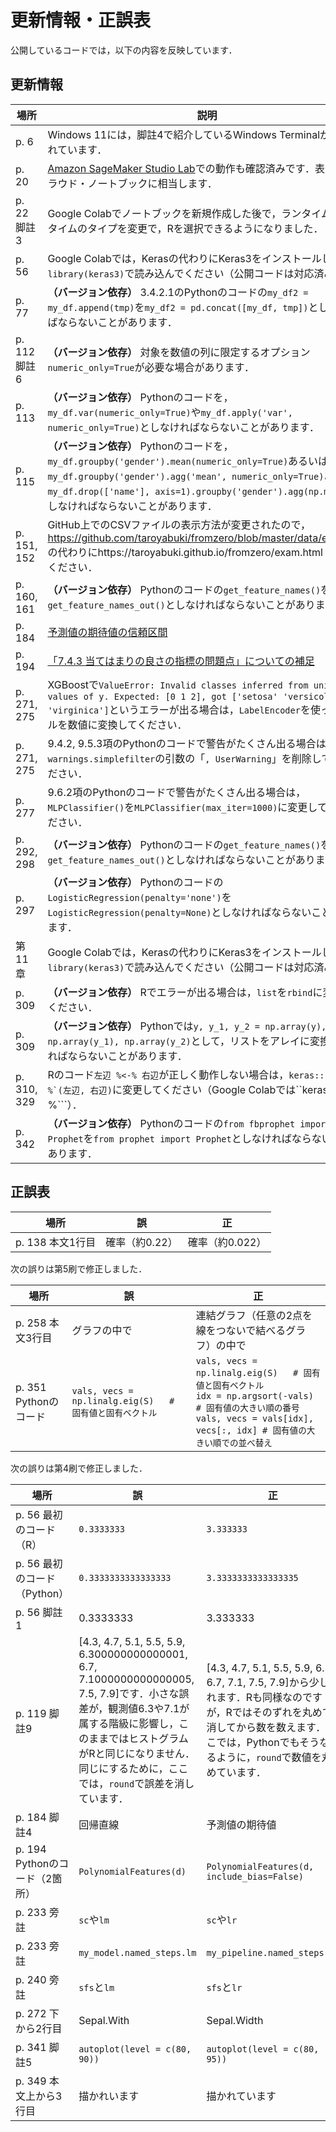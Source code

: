 # 更新情報・正誤表

公開しているコードでは，以下の内容を反映しています．

## 更新情報

場所|説明
--|--
p. 6|Windows 11には，脚註4で紹介しているWindows Terminalが搭載されています．
p. 20|[Amazon SageMaker Studio Lab](addendum/sagemaker)での動作も確認済みです．表2.1のクラウド・ノートブックに相当します．
p. 22 脚註3|Google Colabでノートブックを新規作成した後で，ランタイム→ランタイムのタイプを変更で，Rを選択できるようになりました．
p. 56|Google Colabでは，Kerasの代わりにKeras3をインストールして，`library(keras3)`で読み込んでください（公開コードは対応済み）．
p. 77|**（バージョン依存）** 3.4.2.1のPythonのコードの`my_df2 = my_df.append(tmp)`を`my_df2 = pd.concat([my_df, tmp])`としなければならないことがあります．
p. 112 脚註6|**（バージョン依存）** 対象を数値の列に限定するオプション`numeric_only=True`が必要な場合があります．
p. 113|**（バージョン依存）** Pythonのコードを，`my_df.var(numeric_only=True)`や`my_df.apply('var', numeric_only=True)`としなければならないことがあります．
p. 115|**（バージョン依存）** Pythonのコードを，`my_df.groupby('gender').mean(numeric_only=True)`あるいは`my_df.groupby('gender').agg('mean', numeric_only=True)`あるいは`my_df.drop(['name'], axis=1).groupby('gender').agg(np.mean)`としなければならないことがあります．
p. 151, 152|GitHub上でのCSVファイルの表示方法が変更されたので，https://github.com/taroyabuki/fromzero/blob/master/data/exam.csv の代わりにhttps://taroyabuki.github.io/fromzero/exam.html を使ってください．
p. 160, 161|**（バージョン依存）** Pythonのコードの`get_feature_names()`を`get_feature_names_out()`としなければならないことがあります．
p. 184|[予測値の期待値の信頼区間](addendum/07.03.02/)
p. 194|[「7.4.3 当てはまりの良さの指標の問題点」についての補足](addendum/07.04.03.ipynb)
p. 271, 275|XGBoostで`ValueError: Invalid classes inferred from unique values of y. Expected: [0 1 2], got ['setosa' 'versicolor' 'virginica']`というエラーが出る場合は，`LabelEncoder`を使ってラベルを数値に変換してください．
p. 271, 275|9.4.2, 9.5.3項のPythonのコードで警告がたくさん出る場合は，`warnings.simplefilter`の引数の「`, UserWarning`」を削除してみてください．
p. 277|9.6.2項のPythonのコードで警告がたくさん出る場合は，`MLPClassifier()`を`MLPClassifier(max_iter=1000)`に変更してみてください．
p. 292, 298|**（バージョン依存）** Pythonのコードの`get_feature_names()`を`get_feature_names_out()`としなければならないことがあります．
p. 297|**（バージョン依存）** Pythonのコードの`LogisticRegression(penalty='none')`を`LogisticRegression(penalty=None)`としなければならないことがあります．
第11章|Google Colabでは，Kerasの代わりにKeras3をインストールして，`library(keras3)`で読み込んでください（公開コードは対応済み）．
p. 309|**（バージョン依存）** Rでエラーが出る場合は，`list`を`rbind`に変更してください．
p. 309|**（バージョン依存）** Pythonでは`y, y_1, y_2 = np.array(y), np.array(y_1), np.array(y_2)`として，リストをアレイに変換しなければならないことがあります．
p. 310, 329|Rのコード`左辺 %<-% 右辺`が正しく動作しない場合は，``keras::`%<-%`(左辺, 右辺)``に変更してください（Google Colabでは``keras3::`%<-%```）．
p. 342|**（バージョン依存）** Pythonのコードの`from fbprophet import Prophet`を`from prophet import Prophet`としなければならないことがあります．

## 正誤表

場所|誤|正
--|--|--
p. 138 本文1行目|確率（約0.22）|確率（約0.022）

次の誤りは第5刷で修正しました．

場所|誤|正
--|--|--
p. 258 本文3行目|グラフの中で|連結グラフ（任意の2点を線をつないで結べるグラフ）の中で
p. 351 Pythonのコード|`vals, vecs = np.linalg.eig(S)   # 固有値と固有ベクトル`|`vals, vecs = np.linalg.eig(S)   # 固有値と固有ベクトル`<br>`idx = np.argsort(-vals)              # 固有値の大きい順の番号`<br>`vals, vecs = vals[idx], vecs[:, idx] # 固有値の大きい順での並べ替え`

次の誤りは第4刷で修正しました．

場所|誤|正
--|--|--
p. 56 最初のコード（R）|`0.3333333`|`3.333333`
p. 56 最初のコード（Python）|`0.3333333333333333`|`3.3333333333333335`
p. 56 脚註1|0.3333333|3.333333
p. 119 脚註9|[4.3, 4.7, 5.1, 5.5, 5.9, 6.300000000000001, 6.7, 7.1000000000000005, 7.5, 7.9]です．小さな誤差が，観測値6.3や7.1が属する階級に影響し，このままではヒストグラムがRと同じになりません．同じにするために，ここでは，`round`で誤差を消しています．|[4.3, 4.7, 5.1, 5.5, 5.9, 6.3, 6.7, 7.1, 7.5, 7.9]から少しずれます．Rも同様なのですが，Rではそのずれを丸めて消してから数を数えます．ここでは，Pythonでもそうなるように，`round`で数値を丸めています．
p. 184 脚註4|回帰直線|予測値の期待値
p. 194 Pythonのコード（2箇所）|`PolynomialFeatures(d)`|`PolynomialFeatures(d, include_bias=False)`
p. 233 旁註|`sc`や`lm`|`sc`や`lr`
p. 233 旁註|`my_model.named_steps.lm`|`my_pipeline.named_steps.lr`
p. 240 旁註|`sfs`と`lm`|`sfs`と`lr`
p. 272 下から2行目|Sepal.With|Sepal.Width
p. 341 脚註5|`autoplot(level = c(80, 90))`|`autoplot(level = c(80, 95))`
p. 349 本文上から3行目|描かれいます|描かれています
